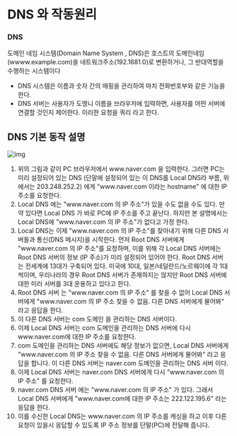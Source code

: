 # DNS 와 작동원리
### DNS
도메인 네임 시스템(Domain Name System , DNS)은 호스트의 도메인네임(wwww.example.com)을 네트워크주소(192.1681.0)로 변환하거나, 그 반대역할을 수행하는 시스템이다
<ul>
<li>DNS 시스템은 이름과 숫자 간의 매핑을 관리하여 마치 전화번호부와 같은 기능을 한다.
<li>DNS 서버는 사용자가 도멩니 이름을 브라우저에 입력하면, 사용자를 어떤 서버에 연결할 것인지 제어한다. 이러한 요청을 쿼리 라고 한다.
</ul>

## DNS 기본 동작 설명
![img](https://velog.velcdn.com/images%2Fdoomchit_3%2Fpost%2F77b59702-69d4-433a-81bc-52d93aa75e83%2FNetmanias.2011.12.12-DNS_Basic.gif)
<ol>
<li>위의 그림과 같이 PC 브라우저에서 www.naver.com 을 입력한다. 그러면 PC는 미리 설정되어 있는 DNS (단말에 설정되어 있는 이 DNS를 Local DNS라 부름, 위에서는 203.248.252.2) 에게 "www.naver.com 이라는 hostname" 에 대한 IP 주소를 요청한다.</li>
<li>Local DNS 에는 "www.naver.com 의 IP 주소"가 있을 수도 없을 수도 있다. 만약 있다면 Local DNS 가 바로 PC에 IP 주소를 주고 끝난다. 하지만 본 설명에서는 Local DNS에 "www.naver.com 의 IP 주소"가 없다고 가정 한다.
</li>
<li>Local DNS는 이제 "www.naver.com 의 IP 주소"를 찾아내기 위해 다른 DNS 서버들과 통신(DNS 메시지)을 시작한다. 먼저 Root DNS 서버에게 "www.naver.com 의 IP 주소"를 요청하며, 이를 위해 각 Local DNS 서버에는 Root DNS 서버의 정보 (IP 주소)가 미리 설정되어 있어야 한다. Root DNS 서버 는 전세계에 13대가 구축되어 있다. 미국에 10대, 일본/네덜란드/노르웨이에 각 1대씩이며, 우리나라의 경우 Root DNS 서버가 존재하지는 않지만 Root DNS 서버에 대한 미러 서버를 3대 운용하고 있다고 한다.</li>
<li>Root DNS 서버 는 "www.naver.com 의 IP 주소" 를 찾을 수 없어 Local DNS 서버에게 "www.naver.com 의 IP 주소 찾을 수 없음. 다른 DNS 서버에게 물어봐" 라고 응답을 한다.

</li>
<li>이 다른 DNS 서버는 com 도메인 을 관리하는 DNS 서버이다.

</li>
<li>이제 Local DNS 서버는 com 도메인을 관리하는 DNS 서버에 다시 www.naver.com에 대한 IP 주소를 요청한다.

</li>
<li>com 도메인을 관리하는 DNS 서버에도 해당 정보가 없으면, Local DNS 서버에게 "www.naver.com 의 IP 주소 찾을 수 없음. 다른 DNS 서버에게 물어봐" 라고 응답을 합니다. 이 다른 DNS 서버는 naver.com 도메인을 관리하는 DNS 서버 이다.

</li>
<li>이제 Local DNS 서버는 naver.com DNS 서버에게 다시 "www.naver.com 의 IP 주소" 를 요청한다.

</li>
<li>naver.com DNS 서버 에는 "www.naver.com 의 IP 주소" 가 있다. 그래서 Local DNS 서버에게 "www.naver.com에 대한 IP 주소는 222.122.195.6" 라는 응답을 한다.

</li>
<li>이를 수신한 Local DNS는 www.naver.com 의 IP 주소를 캐싱을 하고 이후 다른 요청이 있을시 응답할 수 있도록 IP 주소 정보를 단말(PC)에 전달해 줍니다.

</li>
</ol>